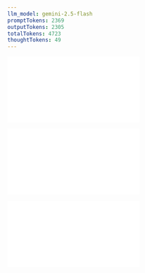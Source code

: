 ```yaml
---
llm_model: gemini-2.5-flash
promptTokens: 2369
outputTokens: 2305
totalTokens: 4723
thoughtTokens: 49
---
```


![@](steps/prompt.135535a2.md)

![@](steps/file.aacd419f.md)

![@](steps/response.cbb4220b.md)